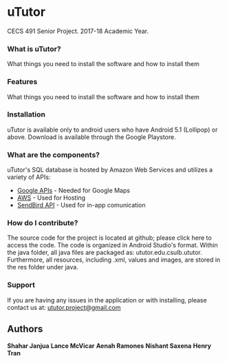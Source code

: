 # uTutor

CECS 491 Senior Project. 2017-18 Academic Year.

### What is uTutor?

What things you need to install the software and how to install them

### Features

What things you need to install the software and how to install them

### Installation

uTutor is available only to android users who have Android 5.1 (Lollipop) or above. Download is available through the Google Playstore.

### What are the components?

uTutor's SQL database is hosted by Amazon Web Services and utilizes a variety of APIs:
* [Google APIs](https://developers.google.com/apis-explorer/#p/) - Needed for Google Maps
* [AWS](https://aws.amazon.com) - Used for Hosting
* [SendBird API](https://sendbird.com) - Used for in-app comunication 

### How do I contribute?

The source code for the project is located at github; please click here to access the code. The code is organized in Android Studio's format. Within the java folder, all java files are packaged as: ututor.edu.csulb.ututor. Furthermore, all resources, including .xml, values and images, are stored in the res folder under java.

### Support

If you are having any issues in the application or with installing, please contact us at: ututor.project@gmail.com

## Authors

**Shahar Janjua**
**Lance McVicar**
**Aenah Ramones**
**Nishant Saxena**
**Henry Tran**

